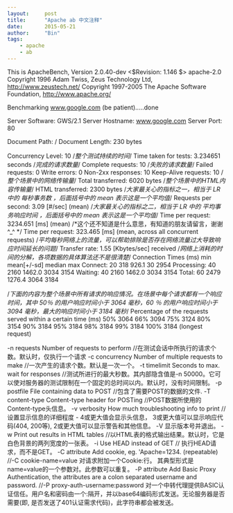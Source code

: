 ```yaml
---
layout:     post
title:      "Apache ab 中文注释"
date:       2015-05-21
author:     "Bin"
tags:
    - apache
    - ab
---
```

This is ApacheBench, Version 2.0.40-dev <$Revision: 1.146 $> apache-2.0
Copyright 1996 Adam Twiss, Zeus Technology Ltd, http://www.zeustech.net/
Copyright 1997-2005 The Apache Software Foundation, http://www.apache.org/

Benchmarking www.google.com (be patient).....done


Server Software:        GWS/2.1
Server Hostname:        www.google.com
Server Port:            80

Document Path:          /
Document Length:        230 bytes

Concurrency Level:      10
/*整个测试持续的时间*/
Time taken for tests:   3.234651 seconds
/*完成的请求数量*/
Complete requests:      10
/*失败的请求数量*/
Failed requests:        0
Write errors:           0
Non-2xx responses:      10
Keep-Alive requests:    10
/*整个场景中的网络传输量*/
Total transferred:      6020 bytes
/*整个场景中的HTML内容传输量*/
HTML transferred:       2300 bytes
/*大家最关心的指标之一，相当于 LR 中的 每秒事务数 ，后面括号中的 mean 表示这是一个平均值*/
Requests per second:    3.09 [#/sec] (mean)
/*大家最关心的指标之二，相当于 LR 中的 平均事务响应时间 ，后面括号中的 mean 表示这是一个平均值*/
Time per request:       3234.651 [ms] (mean)
/*这个还不知道是什么意思，有知道的朋友请留言，谢谢 ^_^ */
Time per request:       323.465 [ms] (mean, across all concurrent requests)
/*平均每秒网络上的流量，可以帮助排除是否存在网络流量过大导致响应时间延长的问题*/
Transfer rate:          1.55 [Kbytes/sec] received
/*网络上消耗的时间的分解，各项数据的具体算法还不是很清楚*/
Connection Times (ms)
              min  mean[+/-sd] median   max
Connect:       20  318 926.1     30    2954
Processing:    40 2160 1462.0   3034    3154
Waiting:       40 2160 1462.0   3034    3154
Total:         60 2479 1276.4   3064    3184

/*下面的内容为整个场景中所有请求的响应情况。在场景中每个请求都有一个响应时间，其中 50％ 的用户响应时间小于 3064 毫秒，60 ％ 的用户响应时间小于 3094 毫秒，最大的响应时间小于 3184 毫秒*/
Percentage of the requests served within a certain time (ms)
  50%   3064
  66%   3094
  75%   3124
  80%   3154
  90%   3184
  95%   3184
  98%   3184
  99%   3184
100%   3184 (longest request)

-n requests     Number of requests to perform
//在测试会话中所执行的请求个数。默认时，仅执行一个请求
-c concurrency Number of multiple requests to make
//一次产生的请求个数。默认是一次一个。
-t timelimit    Seconds to max. wait for responses
//测试所进行的最大秒数。其内部隐含值是-n 50000。它可以使对服务器的测试限制在一个固定的总时间以内。默认时，没有时间限制。
-p postfile     File containing data to POST
//包含了需要POST的数据的文件.
-T content-type Content-type header for POSTing
//POST数据所使用的Content-type头信息。
-v verbosity    How much troubleshooting info to print
//设置显示信息的详细程度 - 4或更大值会显示头信息， 3或更大值可以显示响应代码(404, 200等), 2或更大值可以显示警告和其他信息。 -V 显示版本号并退出。
-w              Print out results in HTML tables
//以HTML表的格式输出结果。默认时，它是白色背景的两列宽度的一张表。
-i              Use HEAD instead of GET
// 执行HEAD请求，而不是GET。
-C attribute    Add cookie, eg. 'Apache=1234. (repeatable)
//-C cookie-name=value 对请求附加一个Cookie:行。 其典型形式是name=value的一个参数对。此参数可以重复。
-P attribute    Add Basic Proxy Authentication, the attributes
                are a colon separated username and password.
//-P proxy-auth-username:password 对一个中转代理提供BASIC认证信任。用户名和密码由一个:隔开，并以base64编码形式发送。无论服务器是否需要(即, 是否发送了401认证需求代码)，此字符串都会被发送。

